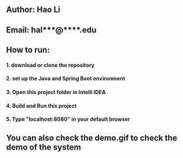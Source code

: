## Author: Hao Li  
## Email: hal***@****.edu

## How to run:
#### 1. download or clone the repository
#### 2. set up the Java and Spring Boot environment
#### 3. Open this project folder in Intelli IDEA
#### 4. Build and Run this project
#### 5. Type "localhost:8080" in your default browser

## You can also check the demo.gif to check the demo of the system
